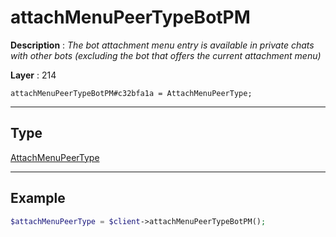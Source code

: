 # attachMenuPeerTypeBotPM

**Description** : *The bot attachment menu entry is available in private chats with other bots \(excluding the bot that offers the current attachment menu\)*

**Layer** : 214

```tl
attachMenuPeerTypeBotPM#c32bfa1a = AttachMenuPeerType;
```

---

## Type

[AttachMenuPeerType](type/AttachMenuPeerType)

---

## Example

```php
$attachMenuPeerType = $client->attachMenuPeerTypeBotPM();
```